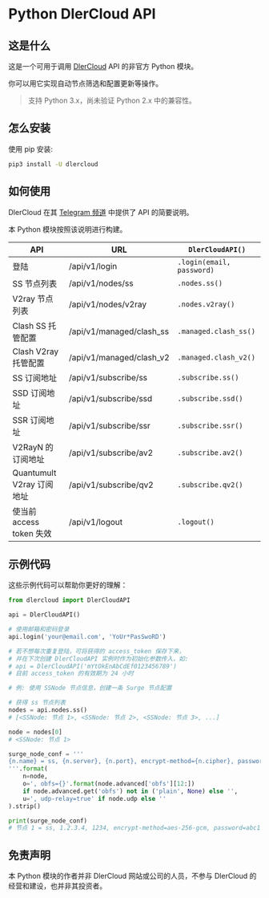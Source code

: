# Python DlerCloud API



## 这是什么

这是一个可用于调用 [DlerCloud](https://dlercloud.co/auth/register?affid=29731) API 的非官方 Python 模块。

你可以用它实现自动节点筛选和配置更新等操作。

> 支持 Python 3.x，尚未验证 Python 2.x 中的兼容性。

## 怎么安装

使用 pip 安装:

```bash
pip3 install -U dlercloud
```

## 如何使用

DlerCloud 在其 [Telegram 频道](https://t.me/dlercloud_news/1113) 中提供了 API 的简要说明。

本 Python 模块按照该说明进行构建。

| API                       | URL                      | `DlerCloudAPI()`            |
| ------------------------- | ------------------------ | ------------------------- |
| 登陆                      | /api/v1/login            | `.login(email, password)` |
| SS 节点列表               | /api/v1/nodes/ss         | `.nodes.ss()`             |
| V2ray 节点列表            | /api/v1/nodes/v2ray      | `.nodes.v2ray()`          |
| Clash SS 托管配置         | /api/v1/managed/clash_ss | `.managed.clash_ss()`     |
| Clash V2ray 托管配置      | /api/v1/managed/clash_v2 | `.managed.clash_v2()`     |
| SS 订阅地址               | /api/v1/subscribe/ss     | `.subscribe.ss()`         |
| SSD 订阅地址              | /api/v1/subscribe/ssd    | `.subscribe.ssd()`        |
| SSR 订阅地址              | /api/v1/subscribe/ssr    | `.subscribe.ssr()`        |
| V2RayN 的订阅地址         | /api/v1/subscribe/av2    | `.subscribe.av2()`        |
| Quantumult V2ray 订阅地址 | /api/v1/subscribe/qv2    | `.subscribe.qv2()`        |
| 使当前 access token 失效 | /api/v1/logout | `.logout()` |

## 示例代码

这些示例代码可以帮助你更好的理解：

```python
from dlercloud import DlerCloudAPI

api = DlerCloudAPI()

# 使用邮箱和密码登录
api.login('your@email.com', 'YoUr*PasSwoRD')

# 若不想每次重复登陆，可将获得的 access_token 保存下来，
# 并在下次创建 DlerCloudAPI 实例时作为初始化参数传入，如:
# api = DlerCloudAPI('mYtOkEnAbCdEf0123456789')
# 目前 access_token 的有效期为 24 小时

# 例: 使用 SSNode 节点信息，创建一条 Surge 节点配置

# 获得 ss 节点列表
nodes = api.nodes.ss()
# [<SSNode: 节点 1>, <SSNode: 节点 2>, <SSNode: 节点 3>, ...]

node = nodes[0]
# <SSNode: 节点 1>

surge_node_conf = '''
{n.name} = ss, {n.server}, {n.port}, encrypt-method={n.cipher}, password={n.password}{o}{u}
'''.format(
    n=node,
    o=', obfs={}'.format(node.advanced['obfs'][12:])
    if node.advanced.get('obfs') not in ('plain', None) else '',
    u=', udp-relay=true' if node.udp else ''
).strip()

print(surge_node_conf)
# 节点 1 = ss, 1.2.3.4, 1234, encrypt-method=aes-256-gcm, password=abc123, obfs=tls, udp-relay=true
```

## 免责声明

本 Python 模块的作者并非 DlerCloud 网站或公司的人员，不参与 DlerCloud 的经营和建设，也并非其投资者。


